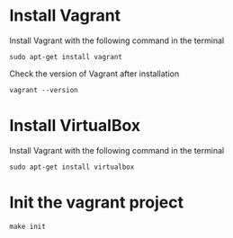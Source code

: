 # Install Vagrant


Install Vagrant with the following command in the terminal

```
sudo apt-get install vagrant
```

Check the version of Vagrant after installation

```
vagrant --version
```

# Install VirtualBox

Install Vagrant with the following command in the terminal

```
sudo apt-get install virtualbox
```

# Init the vagrant project

```
make init
```
